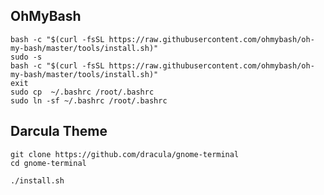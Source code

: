 ## OhMyBash
```shell
bash -c "$(curl -fsSL https://raw.githubusercontent.com/ohmybash/oh-my-bash/master/tools/install.sh)" 
sudo -s
bash -c "$(curl -fsSL https://raw.githubusercontent.com/ohmybash/oh-my-bash/master/tools/install.sh)" 
exit 
sudo cp  ~/.bashrc /root/.bashrc
sudo ln -sf ~/.bashrc /root/.bashrc
```
## Darcula Theme
```shell
git clone https://github.com/dracula/gnome-terminal
cd gnome-terminal
```
```shell
./install.sh
```



